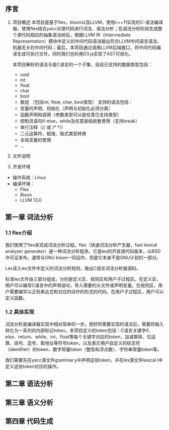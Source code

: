 ## 序言
1. 项目概述
    本项目是基于flex，bison以及LLVM，使用c++11实现的C-语法编译器，使用flex结合yacc对源代码进行词法、语法分析；在语法分析阶段生成整个源代码相应的抽象语法树后，根据LLVM IR（Intermediate Representation）模块中定义的中间代码语法输出符合LLVM中间语言语法、机器无关的中间代码；最后，本项目通过调用LLVM后端接口，将中间代码编译生成可执行文件。同时我们也利用D3.js实现了AST可视化。

    本项目解析的语法与是C语言的一个子集，目前已支持的数据类型包括：
    - void
    - int
    - float
    - char
    - bool
    - 数组 （包括int, float, char, bool类型）
    支持的语法包括：
    - 变量的声明、初始化（声明与初始化必须分离）
    - 函数声明和调用（参数类型可以是任意已支持类型）
    - 控制流语句if-else，while及任意层级嵌套使用（支持break）
    - 单行注释（// 或 /* */）
    - 二元运算符、赋值、隐式类型转换
    - 全局变量的使用
    - ...
2. 文件说明

3. 开发环境
- 操作系统：Linux
- 编译环境：
    - Flex
    - Bison
    - LLVM 13.0

## 第一章 词法分析
### 1.1 flex介绍
我们使用了flex来完成词法分析过程。flex（快速词法分析产生器，fast lexical analyzer generator）是一种词法分析程序。它是lex的开放源代码版本，以BSD许可证发布。通常与GNU bison一同运作，但是它本身不是GNU计划的一部分。

Lex读入lex文件中定义的词法分析规则，输出C语言词法分析器源码。

标准lex文件由三部分组成，分别是定义区、规则区和用户子过程区。在定义区，用户可以编写C语言中的声明语句，导入需要的头文件或声明变量。在规则区，用户需要编写以正则表达式和对应的动作的形式的代码。在用户子过程区，用户可以定义函数。

### 1.2 具体实现
词法分析是编译器实现中相对简单的一步。想好所需要实现的语法后，需要将输入转化为一系列的内部标记token。本项目定义的token包括：C语言关键字if、else、return、while、int、float等每个关键字对应的token，加减乘除、位运算、括号、逗号、取地址等符号token，以及表示用户自定义的标志符（identifier）的token、数字常量token（整型和浮点数）、字符串常量token等。

我们需要先在yacc源文件grammar.y中声明这些token，并在lex源文件lexical.l中定义这些token对应的操作。


## 第二章 语法分析

## 第三章 语义分析

## 第四章 代码生成